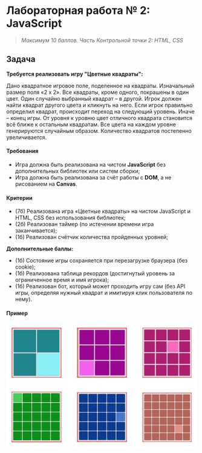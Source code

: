 # Лабораторная работа № 2: JavaScript

> *Максимум 10 баллов. Часть Контрольной точки 2: HTML, CSS*

## Задача

**Требуется реализовать игру "Цветные квадраты":**

Дано квадратное игровое поле, поделенное на квадраты. Изначальный размер поля «2 x 2». 
Все квадраты, кроме одного, покрашены в один цвет. Один случайно выбранный квадрат – в другой. 
Игрок должен найти квадрат другого цвета и кликнуть на него. 
Если игрок правильно определил квадрат, происходит переход на следующий уровень. 
Иначе – конец игры. От уровня к уровню цвет отличного квадрата становится всё ближе к остальным квадратам. 
Все цвета на каждом уровне генерируются случайным образом. Количество квадратов постепенно увеличивается.

#### Требования 

- Игра должна быть реализована на чистом **JavaScript** без дополнительных библиотек или систем сборки;
- Игра должна быть реализована за счёт работы с **DOM**, а не рисованием на **Canvas**.

#### Критерии

- (7б) Реализована игра «Цветные квадраты» на чистом JavaScript и HTML, CSS без использования библиотек;
- (2б) Реализован таймер (по истечении времени игра заканчивается);
- (1б) Реализован счётчик количества пройденных уровней;

**Дополнительные баллы:**
- (1б) Состояние игры сохраняется при перезагрузке браузера (без cookie);
- (1б) Реализована таблица рекордов (достигнутый уровень за ограниченное время и имя игрока);
- (1б) Реализован бот, который может проходить игру сам (без API игры, определяя нужный квадрат и имитируя клик пользователя по нему).

#### Пример

![Example](example.png)
